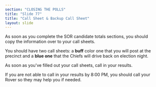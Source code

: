 ```yaml
---
section: "CLOSING THE POLLS"
title: "Slide 77"
title: "Call Sheet & Backup Call Sheet"
layout: slide
---
```


As soon as you complete the SOR candidate totals sections, you should copy the information over to your call sheets.

You should have two call sheets: a **buff** color one that you will post at the precinct and a **blue one** that the Chiefs will drive back on election night.

As soon as you've filled out your call sheets, call in your results.

If you are not able to call in your results by 8:00 PM, you should call your Rover so they may help you if needed.




